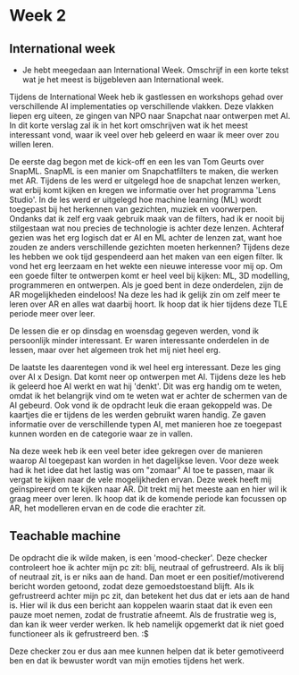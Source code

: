# Week 2

## International week

- Je hebt meegedaan aan International Week. Omschrijf in een korte tekst wat je het meest is bijgebleven aan International week.

Tijdens de International Week heb ik gastlessen en workshops gehad over verschillende AI implementaties op verschillende vlakken. Deze vlakken liepen erg uiteen, ze gingen van NPO naar Snapchat naar ontwerpen met AI. In dit korte verslag zal ik in het kort omschrijven wat ik het meest interessant vond, waar ik veel over heb geleerd en waar ik meer over zou willen leren. 

De eerste dag begon met de kick-off en een les van Tom Geurts over SnapML. SnapML is een manier om Snapchatfilters te maken, die werken met AR. Tijdens de les werd er uitgelegd hoe de snapchat lenzen werken, wat erbij komt kijken en kregen we informatie over het programma 'Lens Studio'. In de les werd er uitgelegd hoe machine learning (ML) wordt toegepast bij het herkennen van gezichten, muziek en voorwerpen. Ondanks dat ik zelf erg vaak gebruik maak van de filters, had ik er nooit bij stilgestaan wat nou precies de technologie is achter deze lenzen. 
Achteraf gezien was het erg logisch dat er AI en ML achter de lenzen zat, want hoe zouden ze anders verschillende gezichten moeten herkennen?
Tijdens deze les hebben we ook tijd gespendeerd aan het maken van een eigen filter. Ik vond het erg leerzaam en het wekte een nieuwe interesse voor mij op. Om een goede filter te ontwerpen komt er heel veel bij kijken: ML, 3D modelling, programmeren en ontwerpen. Als je goed bent in deze onderdelen, zijn de AR mogelijkheden eindeloos!
Na deze les had ik gelijk zin om zelf meer te leren over AR en alles wat daarbij hoort. Ik hoop dat ik hier tijdens deze TLE periode  meer over leer. 

De lessen die er op dinsdag en woensdag gegeven werden, vond ik persoonlijk minder interessant. Er waren interessante onderdelen in de lessen, maar over het algemeen trok het mij niet heel erg. 

De laatste les daarentegen vond ik wel heel erg interessant. Deze les ging over AI x Design. Dat komt neer op ontwerpen met AI. Tijdens deze les heb ik geleerd hoe AI werkt en wat hij 'denkt'. Dit was erg handig om te weten, omdat ik het belangrijk vind om te weten wat er achter de schermen van de AI gebeurd. Ook vond ik de opdracht leuk die eraan gekoppeld was. De kaartjes die er tijdens de les werden gebruikt waren handig. Ze gaven informatie over de verschillende typen AI, met manieren hoe ze toegepast kunnen worden en de categorie waar ze in vallen.

Na deze week heb ik een veel beter idee gekregen over de manieren waarop AI toegepast kan worden in het dagelijkse leven. Voor deze week had ik het idee dat het lastig was om "zomaar" AI toe te passen, maar ik vergat te kijken naar de vele mogelijkheden ervan. 
Deze week heeft mij geïnspireerd om te kijken naar AR. Dit trekt mij het meeste aan en hier wil ik graag meer over leren. 
Ik hoop dat ik de komende periode kan focussen op AR, het modelleren ervan en de code die erachter zit. 

## Teachable machine

De opdracht die ik wilde maken, is een 'mood-checker'. Deze checker controleert hoe ik achter mijn pc zit: blij, neutraal of gefrustreerd. 
Als ik blij of neutraal zit, is er niks aan de hand. Dan moet er een positief/motiverend bericht worden getoond, zodat deze gemoedstoestand blijft. Als ik gefrustreerd achter mijn pc zit, dan betekent het dus dat er iets aan de hand is. Hier wil ik dus een bericht aan koppelen waarin staat dat ik even een pauze moet nemen, zodat de frustratie afneemt. Als de frustratie weg is, dan kan ik weer verder werken. Ik heb namelijk opgemerkt dat ik niet goed functioneer als ik gefrustreerd ben. :$

Deze checker zou er dus aan mee kunnen helpen dat ik beter gemotiveerd ben en dat ik bewuster wordt van mijn emoties tijdens het werk. 